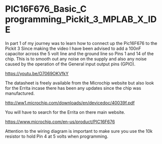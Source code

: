 # PIC16F676_Basic_C programming_Pickit_3_MPLAB_X_IDE

In part 1 of my journey was to learn how to connect up the Pic16F676 to the Pickit 3 Since making the video I have been advised to add a 100nF capacitor across the 5 volt line and the ground line so Pins 1 and 14 of the chip. This is to smooth out any noise on the supply and also any noise caused by the operation of the General input output pins (GPIO).

https://youtu.be/O7069OKVfkY

The datasheet is freely available from the Microchip website but also look for the Errita incase there has been any updates since the chip was manufactured.

http://ww1.microchip.com/downloads/en/devicedoc/40039f.pdf

You will have to search for the Errita on there main website.

https://www.microchip.com/en-us/product/PIC16F676

Attention to the wiring diagram is important to make sure you use the 10k resistor to hold Pin 4 at 5 volts when programming.
